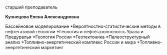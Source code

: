 старший преподаватель



**Кузнецова Елена Александровна**

Бассейновое моделирование
	*Вероятностно-статистические методы в нефтегазовой геологии
	*Геология и нефтегазоносность Урала и Предуралья
	*Геология России
	*Геотектоника
	*Палеоструктурный анализ
	*Топливно-энергетический комплекс России и мира
	*Топливно-энергетический маркетинг